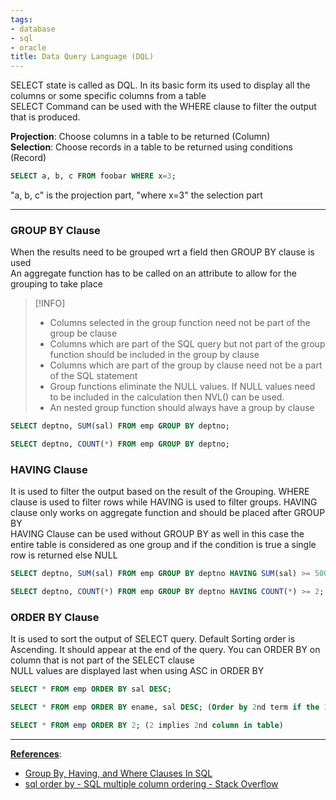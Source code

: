```yaml
---
tags:
- database
- sql
- oracle
title: Data Query Language (DQL)
---
```


SELECT state is called as DQL. In its basic form its used to display all the columns or some specific columns from a table  
SELECT Command can be used with the WHERE clause to filter the output that is produced.

**Projection**: Choose columns in a table to be returned (Column)  
**Selection**: Choose records in a table to be returned using conditions (Record)

````sql
SELECT a, b, c FROM foobar WHERE x=3;
````

"a, b, c" is the projection part, "where x=3" the selection part

---

### GROUP BY Clause

When the results need to be grouped wrt a field then GROUP BY clause is used  
An aggregate function has to be called on an attribute to allow for the grouping to take place

 > [!INFO]
 > * Columns selected in the group function need not be part of the group be clause
 > * Columns which are part of the SQL query but not part of the group function should be included in the group by clause
 > * Columns which are part of the group by clause need not be a part of the SQL statement
 > * Group functions eliminate the NULL values. If NULL values need to be included in the calculation then NVL() can be used.
 > * An nested group function should always have a group by clause

````sql
SELECT deptno, SUM(sal) FROM emp GROUP BY deptno;

SELECT deptno, COUNT(*) FROM emp GROUP BY deptno;
````

### HAVING Clause

It is used to filter the output based on the result of the Grouping. WHERE clause is used to filter rows while HAVING is used to filter groups. HAVING clause only works on aggregate function and should be placed after GROUP BY  
HAVING Clause can be used without GROUP BY as well in this case the entire table is considered as one group and if the condition is true a single row is returned else NULL

````sql
SELECT deptno, SUM(sal) FROM emp GROUP BY deptno HAVING SUM(sal) >= 5000;

SELECT deptno, COUNT(*) FROM emp GROUP BY deptno HAVING COUNT(*) >= 2;
````

### ORDER BY Clause

It is used to sort the output of SELECT query. Default Sorting order is Ascending. It should appear at the end of the query. You can ORDER BY on column that is not part of the SELECT clause  
NULL values are displayed last when using ASC in ORDER BY

````sql
SELECT * FROM emp ORDER BY sal DESC;

SELECT * FROM emp ORDER BY ename, sal DESC; (Order by 2nd term if the 1st is equal)

SELECT * FROM emp ORDER BY 2; (2 implies 2nd column in table)
````

---

**<u>References</u>**:

* [Group By, Having, and Where Clauses In SQL](https://www.c-sharpcorner.com/blogs/group-by-with-having-where-clause-in-sql)
* [sql order by - SQL multiple column ordering - Stack Overflow](https://stackoverflow.com/questions/2051162/sql-multiple-column-ordering)